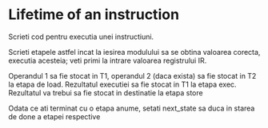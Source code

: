 # Lifetime of an instruction

Scrieti cod pentru executia unei instructiuni.

Scrieti etapele astfel incat la iesirea modulului sa se obtina valoarea corecta, executia acesteia; veti primi la intrare valoarea registrului IR.

Operandul 1 sa fie stocat in T1, operandul 2 (daca exista) sa fie stocat in T2 la etapa de load.
Rezultatul executiei sa fie stocat in T1 la etapa exec. Rezultatul va trebui sa fie stocat in destinatie la etapa store

Odata ce ati terminat cu o etapa anume, setati next_state sa duca in starea de done a etapei respective
